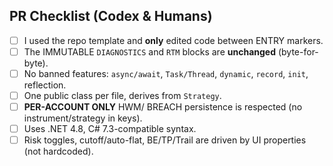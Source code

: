 ## PR Checklist (Codex & Humans)

- [ ] I used the repo template and **only** edited code between ENTRY markers.
- [ ] The IMMUTABLE `DIAGNOSTICS` and `RTM` blocks are **unchanged** (byte-for-byte).
- [ ] No banned features: `async/await`, `Task/Thread`, `dynamic`, `record`, `init`, reflection.
- [ ] One public class per file, derives from `Strategy`.
- [ ] **PER-ACCOUNT ONLY** HWM/ BREACH persistence is respected (no instrument/strategy in keys).
- [ ] Uses .NET 4.8, C# 7.3-compatible syntax.
- [ ] Risk toggles, cutoff/auto-flat, BE/TP/Trail are driven by UI properties (not hardcoded).
